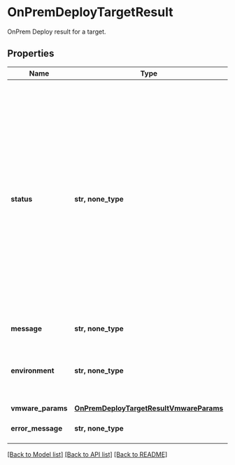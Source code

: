 # OnPremDeployTargetResult

OnPrem Deploy result for a target.

## Properties
Name | Type | Description | Notes
------------ | ------------- | ------------- | -------------
**status** | **str, none_type** | Status of the OnPrem deploy for a target. &#39;Running&#39; indicates that the run is still running. &#39;Canceled&#39; indicates that the run has been canceled. &#39;Canceling&#39; indicates that the run is in the process of being canceled. &#39;Paused&#39; indicates that the ongoing run has been paused. &#39;Failed&#39; indicates that the run has failed. &#39;Missed&#39; indicates that the run was unable to take place at the scheduled time because the previous run was still happening. &#39;Succeeded&#39; indicates that the run has finished successfully. &#39;SucceededWithWarning&#39; indicates that the run finished successfully, but there were some warning messages. | [optional] 
**message** | **str, none_type** | Message about the onprem deploy run. | [optional] 
**environment** | **str, none_type** | Target environment of the onprem deploy task. | [optional]  if omitted the server will use the default value of "kVMware"
**vmware_params** | [**OnPremDeployTargetResultVmwareParams**](OnPremDeployTargetResultVmwareParams.md) |  | [optional] 
**error_message** | **str, none_type** | Specifies the error message for onprem task failure. | [optional] 

[[Back to Model list]](../README.md#documentation-for-models) [[Back to API list]](../README.md#documentation-for-api-endpoints) [[Back to README]](../README.md)


